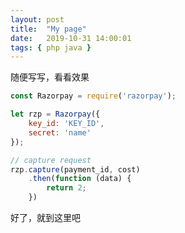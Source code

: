 ```yaml
---
layout: post
title:  "My page"
date:   2019-10-31 14:00:01
tags: { php java }
---
```

随便写写，看看效果

```javascript
const Razorpay = require('razorpay');

let rzp = Razorpay({
	key_id: 'KEY_ID',
	secret: 'name'
});

// capture request
rzp.capture(payment_id, cost)
	.then(function (data) {
		return 2;
	})
```

好了，就到这里吧
